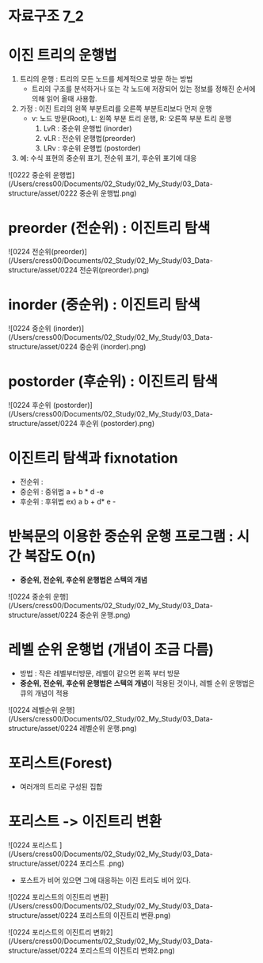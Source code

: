 # 자료구조 7_2

# 이진 트리의 운행법

1. 트리의 운행 : 트리의 모든 노드를 체계적으로 방문 하는 방법
   - 트리의 구조를 분석하거나 또는 각 노드에 저장되어 있는 정보를 정해진 순서에 의해 읽어 올때 사용함.
2. 가정 : 이진 트리의 왼쪽 부분트리를 오른쪽 부분트리보다 먼저 운행 
   - v: 노드 방문(Root), L: 왼쪽 부분 트리 운행, R: 오른쪽 부분 트리 운행
     1. LvR : 중순위 운행법 (inorder)
     2. vLR : 전순위 운행법(preorder)
     3. LRv : 후순위 운행법 (postorder)
3. 예: 수식 표현의 중순위 표기, 전순위 표기, 후순위 표기에 대응 

![0222 중순위 운행법](/Users/cress00/Documents/02_Study/02_My_Study/03_Data-structure/asset/0222 중순위 운행법.png)



# preorder (전순위) : 이진트리 탐색

![0224 전순위(preorder)](/Users/cress00/Documents/02_Study/02_My_Study/03_Data-structure/asset/0224 전순위(preorder).png)

# inorder (중순위) : 이진트리 탐색

![0224 중순위 (inorder)](/Users/cress00/Documents/02_Study/02_My_Study/03_Data-structure/asset/0224 중순위 (inorder).png)

# postorder (후순위) : 이진트리 탐색

![0224 후순위 (postorder)](/Users/cress00/Documents/02_Study/02_My_Study/03_Data-structure/asset/0224 후순위 (postorder).png)



# 이진트리 탐색과 fixnotation

- 전순위 : 
- 중순위 : 중위법 a + b *  d -e
- 후순위 : 후위법 ex) a b + d* e  -



# 반복문의 이용한 중순위 운행 프로그램 : 시간 복잡도 O(n)

- **중순위, 전순위, 후순위 운행법은 스텍의 개념**

![0224 중순위 운행](/Users/cress00/Documents/02_Study/02_My_Study/03_Data-structure/asset/0224 중순위 운행.png)

# 레벨 순위 운행법 (개념이 조금 다름)

- 방법 : 작은 레벨부터방문, 레벨이 같으면 왼쪽 부터 방문
- **중순위, 전순위, 후순위 운행법은 스텍의 개념**이 적용된 것이나, 레벨 순위 운행법은 큐의 개념이 적용

![0224 레벨순위 운행](/Users/cress00/Documents/02_Study/02_My_Study/03_Data-structure/asset/0224 레벨순위 운행.png)

# 포리스트(Forest)

- 여러개의 트리로 구성된 집합

# 포리스트 -> 이진트리 변환

![0224 포리스트 ](/Users/cress00/Documents/02_Study/02_My_Study/03_Data-structure/asset/0224 포리스트 .png)

- 포스트가 비어 있으면 그에 대응하는 이진 트리도 비어 있다.

![0224 포리스트의 이진트리 변환](/Users/cress00/Documents/02_Study/02_My_Study/03_Data-structure/asset/0224 포리스트의 이진트리 변환.png)

![0224 포리스트의 이진트리 변화2](/Users/cress00/Documents/02_Study/02_My_Study/03_Data-structure/asset/0224 포리스트의 이진트리 변화2.png)

